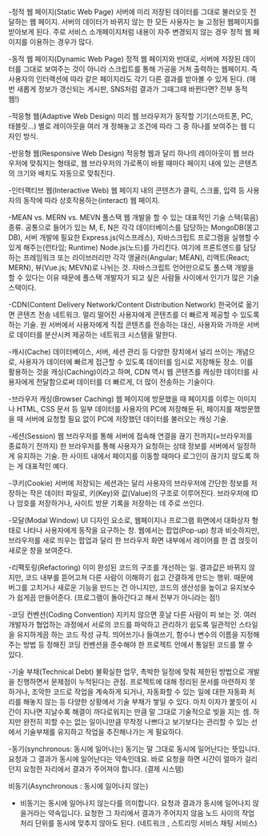 -정적 웹 페이지(Static Web Page)
서버에 미리 저장된 데이터를 그대로 불러오듯 전달하는 웹 페이지. 서버의 데이터가 바뀌지 않는 한 모든 사용자는 늘 고정된 웹페이지를 받아보게 된다. 주로 서비스 소개페이지처럼 내용이 자주 변경되지 않는 경우 정적 웹 페이지를 이용하는 경우가 많다.

-동적 웹 페이지(Dynamic Web Page)
정적 웹 페이지와 반대로, 서버에 저장된 데이터를 그대로 보여주는 것이 아니라 스크립트를 통해 가공을 거쳐 출력하는 웹페이지. 즉 사용자의 인터랙션에 따라 같은 페이지라도 각기 다른 결과를 받아볼 수 있게 된다. (매번 새롭게 정보가 갱신되는 게시판, SNS처럼 결과가 그때그때 바뀐다면? 전부 동적 웹!)

-적응형 웹(Adaptive Web Design)
미리 웹 브라우저가 동작할 기기(스마트폰, PC, 태블릿...) 별로 레이아웃을 여러 개 정해놓고 조건에 따라 그 중 하나를 보여주는 웹 디자인 방식.

-반응형 웹(Responsive Web Design) 
적응형 웹과 달리 하나의 레이아웃이 웹 브라우저에 맞춰지는 형태로, 웹 브라우저의 가로폭이 바뀔 때마다 페이지 내에 있는 콘텐츠의 크기와 배치도 자동으로 맞춰진다.

-인터랙티브 웹(Interactive Web)
웹 페이지 내의 콘텐츠가 클릭, 스크롤, 입력 등 사용자의 동작에 따라 상호작용하는(interact) 웹 페이지.

-MEAN vs. MERN vs. MEVN
풀스택 웹 개발을 할 수 있는 대표적인 기술 스택(묶음) 종류. 공통으로 들어가 있는 M, E, N은 각각 데이터베이스를 담당하는 MongoDB(몽고DB), 서버 개발에 필요한 Express.js(익스프레스), 자바스크립트 프로그램을 실행할 수 있게 해주는(런타임; Runtime) Node.js(노드)를 가리킨다. 여기에 프론트엔드를 담당하는 프레임워크 또는 라이브러리만 각각 앵귤러(Angular; MEAN), 리액트(React; MERN), 뷰(Vue.js; MEVN)로 나뉘는 것. 자바스크립트 언어만으로도 풀스택 개발을 할 수 있다는 이유 때문에 풀스택 개발자가 되고 싶은 사람들 사이에서 인기가 많은 기술 스택이다.

-CDN(Content Delivery Network/Content Distribution Network) 
한국어로 옮기면 콘텐츠 전송 네트워크. 멀리 떨어진 사용자에게 콘텐츠를 더 빠르게 제공할 수 있도록 하는 기술. 원 서버에서 사용자에게 직접 콘텐츠를 전송하는 대신, 사용자와 가까운 서버로 데이터를 분산시켜 제공하는 네트워크 시스템을 말한다.

-캐시(Cache)
데이터베이스, 서버, 세션 관리 등 다양한 장치에서 널리 쓰이는 개념으로, 사용자가 데이터에 빠르게 접근할 수 있도록 데이터를 임시로 저장해둔 장소. 이를 활용하는 것을 캐싱(Caching)이라고 하며, CDN 역시 웹 콘텐츠를 캐싱한 데이터를 사용자에게 전달함으로써 데이터를 더 빠르게, 더 많이 전송하는 기술이다.

-브라우저 캐싱(Browser Caching)
웹 페이지에 방문했을 때 페이지를 이루는 이미지나 HTML, CSS 문서 등 일부 데이터를 사용자의 PC에 저장해둔 뒤, 페이지를 재방문했을 때 서버에 요청할 필요 없이 PC에 저장했던 데이터를 불러오는 캐싱 기술.

-세션(Session)
웹 브라우저를 통해 서버에 접속해 연결을 끊기 전까지(=브라우저를 종료하기 전까지) 한 브라우저를 통해 사용자가 요청하는 상태 정보를 서버에서 일정하게 유지하는 기술. 한 사이트 내에서 페이지를 이동할 때마다 로그인이 끊기지 않도록 하는 게 대표적인 예다.

-쿠키(Cookie)
서버에 저장되는 세션과는 달리 사용자의 브라우저에 간단한 정보를 저장하는 작은 데이터 파일로, 키(Key)와 값(Value)의 구조로 이루어진다. 브라우저에 ID나 암호를 저장하거나, 사이트 방문 기록을 저장하는 데 주로 쓰인다.

-모달(Modal Window)
UI 디자인 요소로, 웹페이지나 프로그램 화면에서 대화상자 형태로 나타나 사용자에게 동작을 요구하는 창. 웹에서는 팝업(Pop-up) 창과 비슷하지만, 브라우저를 새로 띄우는 팝업과 달리 한 브라우저 화면 내부에서 레이어를 한 겹 얹듯이 새로운 창을 보여준다.

-리팩토링(Refactoring)
이미 완성된 코드의 구조를 개선하는 일. 결과값은 바뀌지 않지만, 코드 내부를 뜯어고쳐 다른 사람이 이해하기 쉽고 간결하게 만드는 행위. 때문에 버그를 고치거나 새로운 기능을 만드는 건 아니지만, 코드의 생산성을 높이고 유지보수가 쉽게끔 만들어준다. (프로그램이 돌아간다고 해서 전부가 아니라는 점!)

-코딩 컨벤션(Coding Convention)
지키지 않으면 훗날 다른 사람이 피 보는 것. 여러 개발자가 협업하는 과정에서 서로의 코드를 파악하고 관리하기 쉽도록 일관적인 스타일을 유지하게끔 하는 코드 작성 규칙. 띄어쓰기나 들여쓰기, 함수나 변수의 이름을 지정해주는 방법 등 정해진 코딩 컨벤션을 준수해야 한 프로젝트 안에서 통일된 코드를 짤 수 있다. 

-기술 부채(Technical Debt)
불확실한 업무, 촉박한 일정에 맞춰 제한된 방법으로 개발을 진행하면서 문제점이 누적된다는 관점. 프로젝트에 대해 정리된 문서를 마련하지 못하거나, 조악한 코드로 작업을 계속하게 되거나, 자동화할 수 있는 일에 대한 자동화 처리를 해놓지 않는 등 다양한 상황에서 기술 부채가 쌓일 수 있다. 마치 이자가 붙듯이 시간이 지나면 지날수록 해결이 까다로워지는 만큼 말 그대로 기술적으로 빚을 지는 셈. 하지만 완전히 피할 수는 없는 일이니만큼 무작정 나쁘다고 보기보다는 관리할 수 있는 선에서 기술부채를 유지하고 작업을 추진해나가는 게 필요하다.

-동기(synchronous: 동시에 일어나는)
동기는 말 그대로 동시에 일어난다는 뜻입니다. 요청과 그 결과가 동시에 일어난다는 약속인데요. 바로 요청을 하면 시간이 얼마가 걸리던지 요청한 자리에서 결과가 주어져야 합니다. 
(결제 시스템)

비동기(Asynchronous : 동시에 일어나지 않는)
- 비동기는 동시에 일어나지 않는다를 의미합니다. 요청과 결과가 동시에 일어나지 않을거라는 약속입니다. 
요청한 그 자리에서 결과가 주어지지 않음
노드 사이의 작업 처리 단위를 동시에 맞추지 않아도 된다. 
(네트워크 , 스트리밍 서비스 채팅 서비스)




